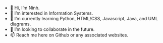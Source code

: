 - 👋 Hi, I’m Ninh.
- 👀 I’m interested in Information Systems.
- 🌱 I’m currently learning Python, HTML/CSS, Javascript, Java, and UML diagrams.
- 💞️ I’m looking to collaborate in the future.
- 📫 Reach me here on Github or any associated websites. 

<!---
ninh-nguyen01/ninh-nguyen01 is a ✨ special ✨ repository because its `README.md` (this file) appears on your GitHub profile.
You can click the Preview link to take a look at your changes.
--->
